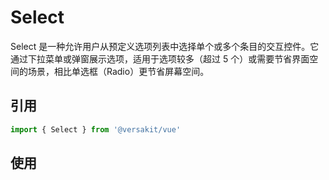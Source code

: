 # Select

Select 是一种允许用户从预定义选项列表中选择单个或多个条目的交互控件。它通过下拉菜单或弹窗展示选项，适用于选项较多（超过 5 个）或需要节省界面空间的场景，相比单选框（Radio）更节省屏幕空间。

## 引用

```typescript
import { Select } from '@versakit/vue'
```

## 使用

<demo vue="./example/index.vue"  />
